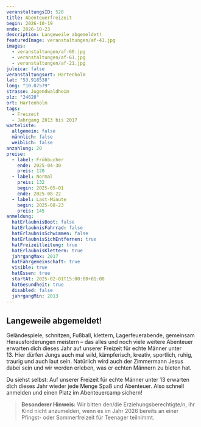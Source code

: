 ```yaml
---
veranstaltungsID: 520
title: Abenteuerfreizeit
begin: 2026-10-19
ende: 2026-10-23
description: Langeweile abgemeldet!
featuredImage: veranstaltungen/af-41.jpg
images:
  - veranstaltungen/af-60.jpg
  - veranstaltungen/af-61.jpg
  - veranstaltungen/af-21.jpg
juleica: false
veranstaltungsort: Hartenholm
lat: "53.918538"
long: "10.07579"
strasse: Jugendwaldheim
plz: "24628"
ort: Hartenholm
tags:
  - Freizeit
  - Jahrgang 2013 bis 2017
warteliste:
  allgemein: false
  männlich: false
  weiblich: false
anzahlung: 20
preise:
  - label: Frühbucher
    ende: 2025-04-30
    preis: 120
  - label: Normal
    preis: 132
    begin: 2025-05-01
    ende: 2025-08-22
  - label: Last-Minute
    begin: 2025-08-23
    preis: 145
anmeldung:
  hatErlaubnisBoot: false
  hatErlaubnisFahrrad: false
  hatErlaubnisSchwimmen: false
  hatErlaubnisSichEntfernen: true
  hatFreizeitleitung: true
  hatErlaubnisKlettern: true
  jahrgangMax: 2017
  hatFahrgemeinschaft: true
  visible: true
  hatEssen: true
  startAt: 2025-02-01T15:00:00+01:00
  hatGesundheit: true
  disabled: false
  jahrgangMin: 2013
---
```

## Langeweile abgemeldet!

Geländespiele, schnitzen, Fußball, klettern, Lagerfeuerabende, gemeinsam Herausforderungen meistern – das alles und noch viele weitere Abenteuer erwarten dich dieses Jahr auf unserer Freizeit für echte Männer unter 13. Hier dürfen Jungs auch mal wild, kämpferisch, kreativ, sportlich, ruhig, traurig und auch laut sein. Natürlich wird auch der Zimmermann Jesus dabei sein und wir werden erleben, was er echten Männern zu bieten hat. 

Du siehst selbst: Auf unserer Freizeit für echte Männer unter 13 erwarten dich dieses Jahr wieder jede Menge Spaß und Abenteuer. Also schnell anmelden und einen Platz im Abenteuercamp sichern! 

> **Besonderer Hinweis:**
> Wir bitten den/die Erziehungsberechtigte/n, ihr Kind nicht anzumelden, wenn es im Jahr 2026 bereits an einer Pfingst- oder Sommerfreizeit für Teenager teilnimmt.